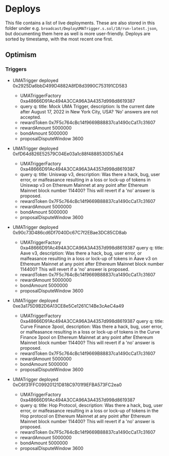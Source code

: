 # Deploys

This file contains a list of live deployments.
These are also stored in this folder under e.g. `broadcast/DeployUMATrigger.s.sol/10/run-latest.json`, but documenting them here as well is more user-friendly.
Deploys are sorted by timestamp, with the most recent one first.

## Optimism

### Triggers

- UMATrigger deployed 0x2925Da6bbD499D4882A8fD8d3990C753191CD583
  - UMATriggerFactory 0xa48666D91Ac494A3CCA96A3A4357d998d8619387
  - query q: title: Mock UMA Trigger, description: Is the current date after August 17, 2022 in New York City, USA? 'No' answers are not accepted.
  - rewardToken 0x7F5c764cBc14f9669B88837ca1490cCa17c31607
  - rewardAmount 5000000
  - bondAmount 5000000
  - proposalDisputeWindow 3600

- UMATrigger deployed 0xfD64d826E52579C04Ee03a1c88f4888530D57aE4
  - UMATriggerFactory 0xa48666D91Ac494A3CCA96A3A4357d998d8619387
  - query q: title: Uniswap v3, description: Was there a hack, bug, user error, or malfeasance resulting in a loss or lock-up of tokens in Uniswap v3 on Ethereum Mainnet at any point after Ethereum Mainnet block number 114400? This will revert if a 'no' answer is proposed.
  - rewardToken 0x7F5c764cBc14f9669B88837ca1490cCa17c31607
  - rewardAmount 5000000
  - bondAmount 5000000
  - proposalDisputeWindow 3600

- UMATrigger deployed 0x90c73D486cd6Df7040Dc67C7f2EBae3DC85CD8ab
  - UMATriggerFactory 0xa48666D91Ac494A3CCA96A3A4357d998d8619387
  query q: title: Aave v3, description: Was there a hack, bug, user error, or malfeasance resulting in a loss or lock-up of tokens in Aave v3 on Ethereum Mainnet at any point after Ethereum Mainnet block number 114400? This will revert if a 'no' answer is proposed.
  - rewardToken 0x7F5c764cBc14f9669B88837ca1490cCa17c31607
  - rewardAmount 5000000
  - bondAmount 5000000
  - proposalDisputeWindow 3600

- UMATrigger deployed 0xe3a175D9B2D6A13CE8e5Ce1261C14Be3cAeC4a49
  - UMATriggerFactory 0xa48666D91Ac494A3CCA96A3A4357d998d8619387
  query q: title: Curve Finance 3pool, description: Was there a hack, bug, user error, or malfeasance resulting in a loss or lock-up of tokens in the Curve Finance 3pool on Ethereum Mainnet at any point after Ethereum Mainnet block number 114400? This will revert if a 'no' answer is proposed.
  - rewardToken 0x7F5c764cBc14f9669B88837ca1490cCa17c31607
  - rewardAmount 5000000
  - bondAmount 5000000
  - proposalDisputeWindow 3600

- UMATrigger deployed 0xC6f31FFC09920121D818C9701f9EFBA573FC2ea0
  - UMATriggerFactory 0xa48666D91Ac494A3CCA96A3A4357d998d8619387
  - query q: title: Hop Protocol, description: Was there a hack, bug, user error, or malfeasance resulting in a loss or lock-up of tokens in the Hop protocol on Ethereum Mainnet at any point after Ethereum Mainnet block number 114400? This will revert if a 'no' answer is proposed.
  - rewardToken 0x7F5c764cBc14f9669B88837ca1490cCa17c31607
  - rewardAmount 5000000
  - bondAmount 5000000
  - proposalDisputeWindow 3600



